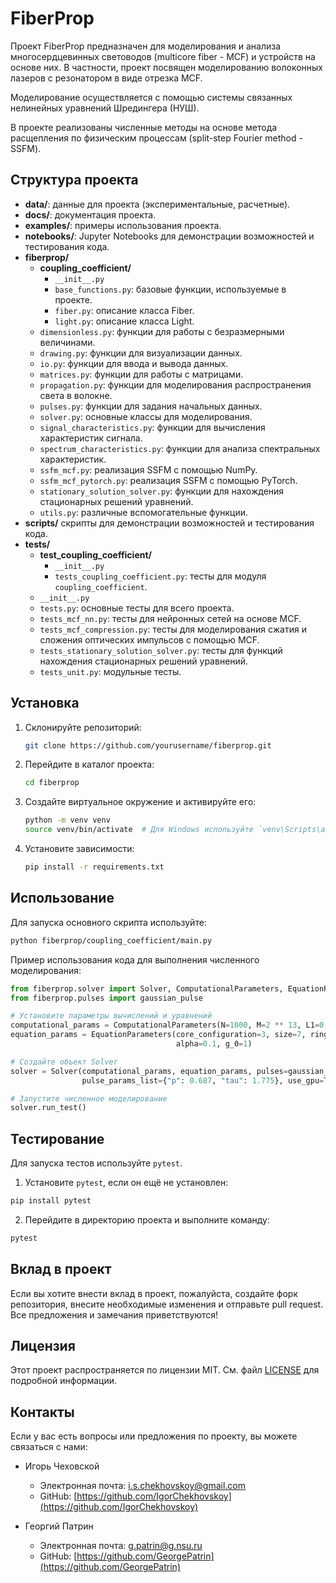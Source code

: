 # FiberProp

Проект FiberProp предназначен для моделирования и анализа многосердцевинных световодов (multicore fiber - MCF) и устройств на основе них.
В частности, проект посвящен моделированию волоконных лазеров с резонатором в виде отрезка MCF.

Моделирование осуществляется с помощью системы связанных нелинейных уравнений Шредингера (НУШ).

В проекте реализованы численные методы на основе метода расщепления по физическим процессам (split-step Fourier method - SSFM).

## Структура проекта

- **data/**: данные для проекта (экспериментальные, расчетные).
- **docs/**: документация проекта.
- **examples/**: примеры использования проекта.
- **notebooks/**: Jupyter Notebooks для демонстрации возможностей и тестирования кода.
- **fiberprop/**
  - **coupling_coefficient/**
    - `__init__.py`
    - `base_functions.py`: базовые функции, используемые в проекте.
    - `fiber.py`: описание класса Fiber.
    - `light.py`: описание класса Light.
  - `dimensionless.py`: функции для работы с безразмерными величинами.
  - `drawing.py`: функции для визуализации данных.
  - `io.py`: функции для ввода и вывода данных.
  - `matrices.py`: функции для работы с матрицами.
  - `propagation.py`: функции для моделирования распространения света в волокне.
  - `pulses.py`: функции для задания начальных данных.
  - `solver.py`: основные классы для моделирования.
  - `signal_characteristics.py`: функции для вычисления характеристик сигнала.
  - `spectrum_characteristics.py`: функции для анализа спектральных характеристик.
  - `ssfm_mcf.py`: реализация SSFM с помощью NumPy.
  - `ssfm_mcf_pytorch.py`: реализация SSFM с помощью PyTorch.
  - `stationary_solution_solver.py`: функции для нахождения стационарных решений уравнений.
  - `utils.py`: различные вспомогательные функции.
- **scripts/** скрипты для демонстрации возможностей и тестирования кода.
- **tests/**
  - **test_coupling_coefficient/**
    - `__init__.py`
    - `tests_coupling_coefficient.py`: тесты для модуля `coupling_coefficient`.
  - `__init__.py`
  - `tests.py`: основные тесты для всего проекта.
  - `tests_mcf_nn.py`: тесты для нейронных сетей на основе MCF.
  - `tests_mcf_compression.py`: тесты для моделирования сжатия и сложения оптических импульсов с помощью MCF.
  - `tests_stationary_solution_solver.py`: тесты для функций нахождения стационарных решений уравнений.
  - `tests_unit.py`: модульные тесты.

## Установка

1. Склонируйте репозиторий:
    ```sh
    git clone https://github.com/yourusername/fiberprop.git
    ```

2. Перейдите в каталог проекта:
    ```sh
    cd fiberprop
    ```

3. Создайте виртуальное окружение и активируйте его:
    ```sh
    python -m venv venv
    source venv/bin/activate  # Для Windows используйте `venv\Scripts\activate`
    ```

4. Установите зависимости:
    ```sh
    pip install -r requirements.txt
    ```

## Использование

Для запуска основного скрипта используйте:
```sh
python fiberprop/coupling_coefficient/main.py
```

Пример использования кода для выполнения численного моделирования:

```python
from fiberprop.solver import Solver, ComputationalParameters, EquationParameters
from fiberprop.pulses import gaussian_pulse

# Установите параметры вычислений и уравнений
computational_params = ComputationalParameters(N=1000, M=2 ** 13, L1=0, L2=1.78, T1=-30, T2=30)
equation_params = EquationParameters(core_configuration=3, size=7, ring_number=1, beta_2=-2.0, gamma=1.0, E_sat=0.1,
                                     alpha=0.1, g_0=1)

# Создайте объект Solver
solver = Solver(computational_params, equation_params, pulses=gaussian_pulse,
                pulse_params_list={"p": 0.687, "tau": 1.775}, use_gpu=True)

# Запустите численное моделирование
solver.run_test()
```

## Тестирование

Для запуска тестов используйте `pytest`.

1. Установите `pytest`, если он ещё не установлен:

```sh
pip install pytest
```
2. Перейдите в директорию проекта и выполните команду:
```sh
pytest
```

## Вклад в проект
Если вы хотите внести вклад в проект, пожалуйста, создайте форк репозитория, внесите необходимые изменения и отправьте
pull request. Все предложения и замечания приветствуются!

## Лицензия

Этот проект распространяется по лицензии MIT. См. файл [LICENSE](LICENSE) для подробной информации.

## Контакты

Если у вас есть вопросы или предложения по проекту, вы можете связаться с нами:

- Игорь Чеховской
  - Электронная почта: i.s.chekhovskoy@gmail.com
  - GitHub: [https://github.com/IgorChekhovskoy](https://github.com/IgorChekhovskoy)

- Георгий Патрин
  - Электронная почта: g.patrin@g.nsu.ru
  - GitHub: [https://github.com/GeorgePatrin](https://github.com/GeorgePatrin)
